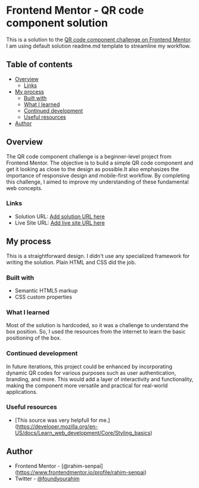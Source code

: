 # Frontend Mentor - QR code component solution

This is a solution to the [QR code component challenge on Frontend Mentor](https://www.frontendmentor.io/challenges/qr-code-component-iux_sIO_H). I am using default solution readme.md template to streamline my workflow. 

## Table of contents

- [Overview](#overview)
  - [Links](#links)
- [My process](#my-process)
  - [Built with](#built-with)
  - [What I learned](#what-i-learned)
  - [Continued development](#continued-development)
  - [Useful resources](#useful-resources)
- [Author](#author)

## Overview
The QR code component challenge is a beginner-level project from Frontend Mentor. The objective is to build a simple QR code component and get it looking as close to the design as possible.It also emphasizes the importance of responsive design and mobile-first workflow. By completing this challenge, I aimed to improve my understanding of these fundamental web concepts.

### Links

- Solution URL: [Add solution URL here](https://github.com/rahim-jr/QR-Code-FrontEnd-Mentor)
- Live Site URL: [Add live site URL here](https://rahim-jr.github.io/QR-Code-FrontEnd-Mentor/)

## My process
This is a straightforward design. I didn't use any specialized framework for writing the solution. Plain HTML and CSS did the job.

### Built with

- Semantic HTML5 markup
- CSS custom properties

### What I learned

Most of the solution is hardcoded, so it was a challenge to understand the box position. So, I used the resources from the internet to learn the basic positioning of the box. 

### Continued development

In future iterations, this project could be enhanced by incorporating dynamic QR codes for various purposes such as user authentication, branding, and more. This would add a layer of interactivity and functionality, making the component more versatile and practical for real-world applications.

### Useful resources

- [This source was very helpfull for me.] (https://developer.mozilla.org/en-US/docs/Learn_web_development/Core/Styling_basics)

## Author

- Frontend Mentor - [@rahim-senpai] (https://www.frontendmentor.io/profile/rahim-senpai)
- Twitter - [@foundyourahim](https://www.twitter.com/foundyourahim)
